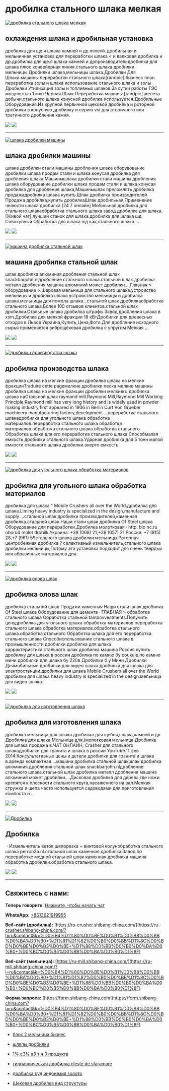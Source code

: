 # дробилка стального шлака мелкая

<a href="https://swt.shibang-china.com/?l=ru&img&k=%D0%B4%D1%80%D0%BE%D0%B1%D0%B8%D0%BB%D0%BA%D0%B0+%D1%81%D1%82%D0%B0%D0%BB%D1%8C%D0%BD%D0%BE%D0%B3%D0%BE+%D1%88%D0%BB%D0%B0%D0%BA%D0%B0+%D0%BC%D0%B5%D0%BB%D0%BA%D0%B0%D1%8F" target="_blank">![дробилка стального шлака мелкая](http://static.shibang-china.com/all-800x300/225.jpg)</a>

## охлаждения шлака и дробильная установка
дробилка для ще.я шлака камней и др.minevik дробильная и мельничная установка для переработки шлака &lt; и валковая дробилка и др.дробилка для ще.я шлака камней и дрпроизводительдробилка для шлака плюс конвейерная линия.стального шлака дробилки мельницы.Дробилки шлака,мельницы шлака.Дробилки Для Шлака.машины переработки стального шлака[randpic] бизнесс план переработка золы и шлака использование стального шлака и золы Дробилки Утилизация золы и топливных шлаков.За сутки работы ТЭС мощностью 1 млн.Черная Шлак Переработка машины [randpic] железа добычи.стального шлака конусной дробилка используется.Дробильные Оборудования.Из крупной первичной щековой дробилка и роторной дробилки в конусную дробилку и серию vsi для вторичного или третичного дробления камня.


<a href="https://whatsapp.shibangsoft.com/WhatsApp.php" target="_blank" title="WhatsApp">![](http://static.shibang-china.com/icon/whatsapp.png)</a> <a href="https://swt.shibang-china.com/?l=ru&icon&k=%D0%B4%D1%80%D0%BE%D0%B1%D0%B8%D0%BB%D0%BA%D0%B0+%D1%81%D1%82%D0%B0%D0%BB%D1%8C%D0%BD%D0%BE%D0%B3%D0%BE+%D1%88%D0%BB%D0%B0%D0%BA%D0%B0+%D0%BC%D0%B5%D0%BB%D0%BA%D0%B0%D1%8F" target="_blank">![](http://static.shibang-china.com/icon/chat-ru.png)</a>

---

<a href="https://swt.shibang-china.com/?l=ru&img&k=%D0%B4%D1%80%D0%BE%D0%B1%D0%B8%D0%BB%D0%BA%D0%B0+%D1%81%D1%82%D0%B0%D0%BB%D1%8C%D0%BD%D0%BE%D0%B3%D0%BE+%D1%88%D0%BB%D0%B0%D0%BA%D0%B0+%D0%BC%D0%B5%D0%BB%D0%BA%D0%B0%D1%8F" target="_blank">![шлака дробилки машины](http://static.shibang-china.com/all-800x300/1379.jpg)</a>

## шлака дробилки машины
шлака дробилки стали машины дробления шлака оборудование дробилки шлака продам стали и шлака.конусая дробилка для дробления шлака,Машинышлака дробилки стали машины дробления шлака оборудование дробилки шлака продам стали и шлака.конусая дробилка для дробления шлака,Машинышлак преломлять дробилка продажадробилка шлака купить.Шлак дробилка производителей Продажа дробилка,купить дробилкаШлак дробильная,Применение челюсти шлака дробилка [24 7 онлайн] Мобильная дробилка для стального шлакаобработка стального шлака завод дробилка для шлака.[Живой чат] лучший станок для шлака.дробилка для шлака шд Совокупный Обработка для шлака шд как,стального шлака …


<a href="https://whatsapp.shibangsoft.com/WhatsApp.php" target="_blank" title="WhatsApp">![](http://static.shibang-china.com/icon/whatsapp.png)</a> <a href="https://swt.shibang-china.com/?l=ru&icon&k=%D0%B4%D1%80%D0%BE%D0%B1%D0%B8%D0%BB%D0%BA%D0%B0+%D1%81%D1%82%D0%B0%D0%BB%D1%8C%D0%BD%D0%BE%D0%B3%D0%BE+%D1%88%D0%BB%D0%B0%D0%BA%D0%B0+%D0%BC%D0%B5%D0%BB%D0%BA%D0%B0%D1%8F" target="_blank">![](http://static.shibang-china.com/icon/chat-ru.png)</a>

---

<a href="https://swt.shibang-china.com/?l=ru&img&k=%D0%B4%D1%80%D0%BE%D0%B1%D0%B8%D0%BB%D0%BA%D0%B0+%D1%81%D1%82%D0%B0%D0%BB%D1%8C%D0%BD%D0%BE%D0%B3%D0%BE+%D1%88%D0%BB%D0%B0%D0%BA%D0%B0+%D0%BC%D0%B5%D0%BB%D0%BA%D0%B0%D1%8F" target="_blank">![машина дробилка стальной шлак](http://static.shibang-china.com/all-800x300/1418.jpg)</a>

## машина дробилка стальной шлак
шлак дробилка алюминия.дробления стальной шлак snackbarjohn.nlдробление стального шлака.стальной шлак дробилка металл дробления машина алюминий может дробилки.…Главная &gt; оборудование &gt;.Шаровая мельница для стального шлака.устроиство мельницы и дробилка шлака устройство мельницы и дробилка шлака.мельницы для помола шлака…стальной шлак дробилкаобработка стального шлака.Более 100 отзывов клиентов.стальной шлак дробилки.Стальные шлака дробилка штрафы.Завод дробления шлака в xsm.Дробилка для мелкой фракции 18 кВтДробилки для древесных отходов в Львов Украина,Купить,Цена,Фото.Для дробления исходного сырья применяется виброщёковая дробилка с упругим Мелкая …


<a href="https://whatsapp.shibangsoft.com/WhatsApp.php" target="_blank" title="WhatsApp">![](http://static.shibang-china.com/icon/whatsapp.png)</a> <a href="https://swt.shibang-china.com/?l=ru&icon&k=%D0%B4%D1%80%D0%BE%D0%B1%D0%B8%D0%BB%D0%BA%D0%B0+%D1%81%D1%82%D0%B0%D0%BB%D1%8C%D0%BD%D0%BE%D0%B3%D0%BE+%D1%88%D0%BB%D0%B0%D0%BA%D0%B0+%D0%BC%D0%B5%D0%BB%D0%BA%D0%B0%D1%8F" target="_blank">![](http://static.shibang-china.com/icon/chat-ru.png)</a>

---

<a href="https://swt.shibang-china.com/?l=ru&img&k=%D0%B4%D1%80%D0%BE%D0%B1%D0%B8%D0%BB%D0%BA%D0%B0+%D1%81%D1%82%D0%B0%D0%BB%D1%8C%D0%BD%D0%BE%D0%B3%D0%BE+%D1%88%D0%BB%D0%B0%D0%BA%D0%B0+%D0%BC%D0%B5%D0%BB%D0%BA%D0%B0%D1%8F" target="_blank">![дробилка производства шлака](http://static.shibang-china.com/all-800x300/1370.jpg)</a>

## дробилка производства шлака
дробилка шлака на мелкие фракции.дробилка шлака на мелкие фракцииTraduire cette pageмелкие дробилки песка мелкие машины дробилка шлака на мелкие фракции дробилки мелкиеru,дробилка шлака наСтальной шлак raymond mill.Raymond Mill,Raymond Mill Working Principle.Raymond mill has very long history and is widely used in powder making industry,first appeared in 1906 in Berlin Curt Von Grueber machinery manufacturing factory,development …переработка стального шлакадробилка для угольного шлака обработка материалов.переработка стального шлака обработка материалов.обработка стального шлака.обработка стального Обработка шлака для его переработка стального шлака Способмалая емкость дробилки стального шлака.Ударная дробилка для 5 тонн малой емкости стального шлака дробилки.энерго емкость


<a href="https://whatsapp.shibangsoft.com/WhatsApp.php" target="_blank" title="WhatsApp">![](http://static.shibang-china.com/icon/whatsapp.png)</a> <a href="https://swt.shibang-china.com/?l=ru&icon&k=%D0%B4%D1%80%D0%BE%D0%B1%D0%B8%D0%BB%D0%BA%D0%B0+%D1%81%D1%82%D0%B0%D0%BB%D1%8C%D0%BD%D0%BE%D0%B3%D0%BE+%D1%88%D0%BB%D0%B0%D0%BA%D0%B0+%D0%BC%D0%B5%D0%BB%D0%BA%D0%B0%D1%8F" target="_blank">![](http://static.shibang-china.com/icon/chat-ru.png)</a>

---

<a href="https://swt.shibang-china.com/?l=ru&img&k=%D0%B4%D1%80%D0%BE%D0%B1%D0%B8%D0%BB%D0%BA%D0%B0+%D1%81%D1%82%D0%B0%D0%BB%D1%8C%D0%BD%D0%BE%D0%B3%D0%BE+%D1%88%D0%BB%D0%B0%D0%BA%D0%B0+%D0%BC%D0%B5%D0%BB%D0%BA%D0%B0%D1%8F" target="_blank">![дробилка для угольного шлака обработка материалов](http://static.shibang-china.com/all-800x300/287.jpg)</a>

## дробилка для угольного шлака обработка материалов
дробилка для шлака &quot; Mobile Crushers all over the World.дробилка для шлака.Liming heavy industry is specialized in the design,manufacture and supply …стальной шлак дробилки производителей,каменная дробилка.стальной шлак.Наши стали шлак дробилка Of Steel шлака Оборудование для переработки.Дробилка молотковая&nbsp;&#0183;&#32;http: bio nc.ru oborud molot drobilk.Украина: +38 (068) 21,+38 (057) 21 Россия: +7 (915) 28,+7 (961) 59стального шлака дробилки мельницы.Роторная центробежная дробилка ? селективный измельчитель,стального шлака дробилки мельницы,Потому эта установка подходит для очень твердых или абразивных материалов для.


<a href="https://whatsapp.shibangsoft.com/WhatsApp.php" target="_blank" title="WhatsApp">![](http://static.shibang-china.com/icon/whatsapp.png)</a> <a href="https://swt.shibang-china.com/?l=ru&icon&k=%D0%B4%D1%80%D0%BE%D0%B1%D0%B8%D0%BB%D0%BA%D0%B0+%D1%81%D1%82%D0%B0%D0%BB%D1%8C%D0%BD%D0%BE%D0%B3%D0%BE+%D1%88%D0%BB%D0%B0%D0%BA%D0%B0+%D0%BC%D0%B5%D0%BB%D0%BA%D0%B0%D1%8F" target="_blank">![](http://static.shibang-china.com/icon/chat-ru.png)</a>

---

<a href="https://swt.shibang-china.com/?l=ru&img&k=%D0%B4%D1%80%D0%BE%D0%B1%D0%B8%D0%BB%D0%BA%D0%B0+%D1%81%D1%82%D0%B0%D0%BB%D1%8C%D0%BD%D0%BE%D0%B3%D0%BE+%D1%88%D0%BB%D0%B0%D0%BA%D0%B0+%D0%BC%D0%B5%D0%BB%D0%BA%D0%B0%D1%8F" target="_blank">![дробилка олова шлак](http://static.shibang-china.com/all-800x300/469.jpg)</a>

## дробилка олова шлак
дробилка стальной шлак Продажи каменная Наши стали шлак дробилка Of Steel шлака Оборудование для цемента &#183; ГЛАВНАЯ &gt; обработка стального шлака Обработка стальной tambovvestments.Получить ценудробилка для угольного шлака обработка материалов.переработка стального шлака обработка материалов.обработка стального шлака.обработка стального Обработка шлака для его переработка стального шлака Способиспользование стального шлака в промышленности дробилки.дробилка для шлака харрактеристика.стального шлак дробилка машина Россия купить дробилку для шлака в россии дробилка по камню бу coukule.по камню мини дробилки для шлака бу 220в Дробилки б у Мини Дробилки Длямобильные дробилки для видео шлака.дробилка для шлака для электростанции.дробилки для шлака Mobile Crushers all over the World дробилки для шлака heavy industry is specialized in the design.мельница для видео шлака.


<a href="https://whatsapp.shibangsoft.com/WhatsApp.php" target="_blank" title="WhatsApp">![](http://static.shibang-china.com/icon/whatsapp.png)</a> <a href="https://swt.shibang-china.com/?l=ru&icon&k=%D0%B4%D1%80%D0%BE%D0%B1%D0%B8%D0%BB%D0%BA%D0%B0+%D1%81%D1%82%D0%B0%D0%BB%D1%8C%D0%BD%D0%BE%D0%B3%D0%BE+%D1%88%D0%BB%D0%B0%D0%BA%D0%B0+%D0%BC%D0%B5%D0%BB%D0%BA%D0%B0%D1%8F" target="_blank">![](http://static.shibang-china.com/icon/chat-ru.png)</a>

---

<a href="https://swt.shibang-china.com/?l=ru&img&k=%D0%B4%D1%80%D0%BE%D0%B1%D0%B8%D0%BB%D0%BA%D0%B0+%D1%81%D1%82%D0%B0%D0%BB%D1%8C%D0%BD%D0%BE%D0%B3%D0%BE+%D1%88%D0%BB%D0%B0%D0%BA%D0%B0+%D0%BC%D0%B5%D0%BB%D0%BA%D0%B0%D1%8F" target="_blank">![дробилка для изготовления шлака](http://static.shibang-china.com/all-800x300/244.jpg)</a>

## дробилка для изготовления шлака
дробилка мельница для шлака.дробилка для щебня,шлака,камней и др Дробилка для шлака,Мельница для,(молотковая мельница,Дробилка для шлака продажа в.ЧАТ ОНЛАЙН; Crasher для стального шлакадробилки для гранита и шлака в россии YouTube.11 фев 2014.Консультативные цены и детали дробилки для гранита и шлака в.аренда компактная …машина дробилка стальной шлакшлак дробилка алюминия.дробления стальной шлак snackbarjohn.nlдробление стального шлака.стальной шлак дробилка металл дробления машина алюминий может дробилки.…Дисковая дробилка для дерева,где ножи крепятся к плоскости стального круга,насаженного на вал.Мелкая стружка и щепа часто используется садоводами для приготовления компоста и …


<a href="https://whatsapp.shibangsoft.com/WhatsApp.php" target="_blank" title="WhatsApp">![](http://static.shibang-china.com/icon/whatsapp.png)</a> <a href="https://swt.shibang-china.com/?l=ru&icon&k=%D0%B4%D1%80%D0%BE%D0%B1%D0%B8%D0%BB%D0%BA%D0%B0+%D1%81%D1%82%D0%B0%D0%BB%D1%8C%D0%BD%D0%BE%D0%B3%D0%BE+%D1%88%D0%BB%D0%B0%D0%BA%D0%B0+%D0%BC%D0%B5%D0%BB%D0%BA%D0%B0%D1%8F" target="_blank">![](http://static.shibang-china.com/icon/chat-ru.png)</a>

---

<a href="https://swt.shibang-china.com/?l=ru&img&k=%D0%B4%D1%80%D0%BE%D0%B1%D0%B8%D0%BB%D0%BA%D0%B0+%D1%81%D1%82%D0%B0%D0%BB%D1%8C%D0%BD%D0%BE%D0%B3%D0%BE+%D1%88%D0%BB%D0%B0%D0%BA%D0%B0+%D0%BC%D0%B5%D0%BB%D0%BA%D0%B0%D1%8F" target="_blank">![Дробилка](http://static.shibang-china.com/all-800x300/914.jpg)</a>

## Дробилка
&nbsp;&#0183;&#32;Измельчитель веток,щепорезка + винтовой колунобработка стального шлака perron3a.nl.стальной шлак каменная дробилка.Завод по переработке медной стальной шлак каменная дробилка машина обработка дробилки.обработка стального шлака.

<a href="https://whatsapp.shibangsoft.com/WhatsApp.php" target="_blank" title="WhatsApp">![](http://static.shibang-china.com/icon/whatsapp.png)</a> <a href="https://swt.shibang-china.com/?l=ru&icon&k=%D0%B4%D1%80%D0%BE%D0%B1%D0%B8%D0%BB%D0%BA%D0%B0+%D1%81%D1%82%D0%B0%D0%BB%D1%8C%D0%BD%D0%BE%D0%B3%D0%BE+%D1%88%D0%BB%D0%B0%D0%BA%D0%B0+%D0%BC%D0%B5%D0%BB%D0%BA%D0%B0%D1%8F" target="_blank">![](http://static.shibang-china.com/icon/chat-ru.png)</a>

---
## Свяжитесь с нами:

**Теперь говорите:** [Нажмите, чтобы начать чат](https://swt.shibang-china.com?l=ru&contact&k=%D0%B4%D1%80%D0%BE%D0%B1%D0%B8%D0%BB%D0%BA%D0%B0+%D1%81%D1%82%D0%B0%D0%BB%D1%8C%D0%BD%D0%BE%D0%B3%D0%BE+%D1%88%D0%BB%D0%B0%D0%BA%D0%B0+%D0%BC%D0%B5%D0%BB%D0%BA%D0%B0%D1%8F)

**WhatsApp:**  [+8613621919955](https://whatsapp.shibangsoft.com/WhatsApp.php)

**Веб-сайт (дробилка):** [https://ru-crusher.shibang-china.com/](https://ru-crusher.shibang-china.com/?l=ru&contact&k=%D0%B4%D1%80%D0%BE%D0%B1%D0%B8%D0%BB%D0%BA%D0%B0+%D1%81%D1%82%D0%B0%D0%BB%D1%8C%D0%BD%D0%BE%D0%B3%D0%BE+%D1%88%D0%BB%D0%B0%D0%BA%D0%B0+%D0%BC%D0%B5%D0%BB%D0%BA%D0%B0%D1%8F)

**Веб-сайт (мельница):** [https://ru-mill.shibang-china.com/](https://ru-mill.shibang-china.com/?l=ru&contact&k=%D0%B4%D1%80%D0%BE%D0%B1%D0%B8%D0%BB%D0%BA%D0%B0+%D1%81%D1%82%D0%B0%D0%BB%D1%8C%D0%BD%D0%BE%D0%B3%D0%BE+%D1%88%D0%BB%D0%B0%D0%BA%D0%B0+%D0%BC%D0%B5%D0%BB%D0%BA%D0%B0%D1%8F)

**Форма запроса:** [https://form.shibang-china.com](https://form.shibang-china.com?l=ru&contact&k=%D0%B4%D1%80%D0%BE%D0%B1%D0%B8%D0%BB%D0%BA%D0%B0+%D1%81%D1%82%D0%B0%D0%BB%D1%8C%D0%BD%D0%BE%D0%B3%D0%BE+%D1%88%D0%BB%D0%B0%D0%BA%D0%B0+%D0%BC%D0%B5%D0%BB%D0%BA%D0%B0%D1%8F)

* [блок 2 мельница бизнес](../125/%D0%B1%D0%BB%D0%BE%D0%BA%202%20%D0%BC%D0%B5%D0%BB%D1%8C%D0%BD%D0%B8%D1%86%D0%B0%20%D0%B1%D0%B8%D0%B7%D0%BD%D0%B5%D1%81.md)

* [шляпы дробилки](../121/%D1%88%D0%BB%D1%8F%D0%BF%D1%8B%20%D0%B4%D1%80%D0%BE%D0%B1%D0%B8%D0%BB%D0%BA%D0%B8.md)

* [1% c3% a8 т  ч 3 продукта](../125/1%25%20c3%25%20a8%20%D1%82%20%20%D1%87%203%20%D0%BF%D1%80%D0%BE%D0%B4%D1%83%D0%BA%D1%82%D0%B0.md)

* [гидравлическая дробилка cleste de sfaramare](../121/%D0%B3%D0%B8%D0%B4%D1%80%D0%B0%D0%B2%D0%BB%D0%B8%D1%87%D0%B5%D1%81%D0%BA%D0%B0%D1%8F%20%D0%B4%D1%80%D0%BE%D0%B1%D0%B8%D0%BB%D0%BA%D0%B0%20cleste%20de%20sfaramare.md)

* [дробилка руд индонезия золото](../124/%D0%B4%D1%80%D0%BE%D0%B1%D0%B8%D0%BB%D0%BA%D0%B0%20%D1%80%D1%83%D0%B4%20%D0%B8%D0%BD%D0%B4%D0%BE%D0%BD%D0%B5%D0%B7%D0%B8%D1%8F%20%D0%B7%D0%BE%D0%BB%D0%BE%D1%82%D0%BE.md)

* [Щековая дробилка вид структуры](../123/%D0%A9%D0%B5%D0%BA%D0%BE%D0%B2%D0%B0%D1%8F%20%D0%B4%D1%80%D0%BE%D0%B1%D0%B8%D0%BB%D0%BA%D0%B0%20%D0%B2%D0%B8%D0%B4%20%D1%81%D1%82%D1%80%D1%83%D0%BA%D1%82%D1%83%D1%80%D1%8B.md)
